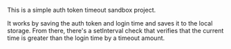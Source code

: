This is a simple auth token timeout sandbox project.

It works by saving the auth token and login time and saves it to the local storage. From there, there's a setInterval check that verifies that the current time is greater than the login time by a timeout amount.